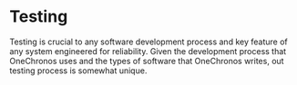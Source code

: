 # Testing

Testing is crucial to any software development process and key feature of any system engineered for reliability. Given the development process that OneChronos uses and the types of software that OneChronos writes, out testing process is somewhat unique.
